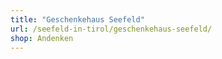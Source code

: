 ```yaml
---
title: "Geschenkehaus Seefeld"
url: /seefeld-in-tirol/geschenkehaus-seefeld/
shop: Andenken
---
```

